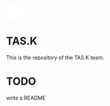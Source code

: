 ![TAS.K Logo](/assets/images/logo.svg "TAS.K Logo")
# TAS.K
  This is the repository of the TAS.K team.
# TODO
  write a README

